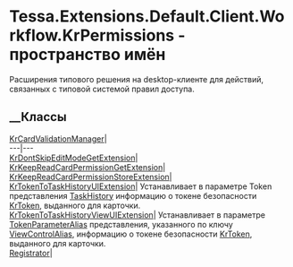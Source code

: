 # Tessa.Extensions.Default.Client.Workflow.KrPermissions - пространство имён
Расширения типового решения на desktop-клиенте для действий, связанных с
типовой системой правил доступа.
##  __Классы
[KrCardValidationManager](T_Tessa_Extensions_Default_Client_Workflow_KrPermissions_KrCardValidationManager.htm)|  
---|---  
[KrDontSkipEditModeGetExtension](T_Tessa_Extensions_Default_Client_Workflow_KrPermissions_KrDontSkipEditModeGetExtension.htm)|  
[KrKeepReadCardPermissionGetExtension](T_Tessa_Extensions_Default_Client_Workflow_KrPermissions_KrKeepReadCardPermissionGetExtension.htm)|  
[KrKeepReadCardPermissionStoreExtension](T_Tessa_Extensions_Default_Client_Workflow_KrPermissions_KrKeepReadCardPermissionStoreExtension.htm)|  
[KrTokenToTaskHistoryUIExtension](T_Tessa_Extensions_Default_Client_Workflow_KrPermissions_KrTokenToTaskHistoryUIExtension.htm)|
Устанавливает в параметре Token представления
[TaskHistory](F_Tessa_Views_SystemViewAliases_TaskHistory.htm) информацию о
токене безопасности
[KrToken](T_Tessa_Extensions_Default_Shared_Workflow_KrProcess_KrToken.htm),
выданного для карточки.  
[KrTokenToTaskHistoryViewUIExtension](T_Tessa_Extensions_Default_Client_Workflow_KrPermissions_KrTokenToTaskHistoryViewUIExtension.htm)|
Устанавливает в параметре
[TokenParameterAlias](F_Tessa_Cards_CardTypeExtensionSettings_TokenParameterAlias.htm)
представления, указанного по ключу
[ViewControlAlias](F_Tessa_Cards_CardTypeExtensionSettings_ViewControlAlias.htm),
информацию о токене безопасности
[KrToken](T_Tessa_Extensions_Default_Shared_Workflow_KrProcess_KrToken.htm),
выданного для карточки.  
[Registrator](T_Tessa_Extensions_Default_Client_Workflow_KrPermissions_Registrator.htm)|
